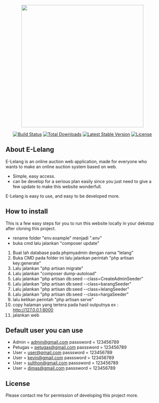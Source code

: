 <p align="center"><img src="https://res.cloudinary.com/dtfbvvkyp/image/upload/v1566331377/laravel-logolockup-cmyk-red.svg" width="400"></p>

<p align="center">
<a href="https://travis-ci.org/laravel/framework"><img src="https://travis-ci.org/laravel/framework.svg" alt="Build Status"></a>
<a href="https://packagist.org/packages/laravel/framework"><img src="https://poser.pugx.org/laravel/framework/d/total.svg" alt="Total Downloads"></a>
<a href="https://packagist.org/packages/laravel/framework"><img src="https://poser.pugx.org/laravel/framework/v/stable.svg" alt="Latest Stable Version"></a>
<a href="https://packagist.org/packages/laravel/framework"><img src="https://poser.pugx.org/laravel/framework/license.svg" alt="License"></a>
</p>

## About E-Lelang

E-Lelang is an online auction web application, made for everyone who wants to make an online auction system based on web.

- Simple, easy access.
- can be develop for a serious plan easily since you just need to give a few update to make this website wonderfull.

E-Lelang is easy to use, and easy to be developed more.

## How to install

This is a few easy steps for you to run this website locally in your dekstop after cloning this project.

- rename folder "env.example" menjadi ".env"
- buka cmd lalu jalankan "composer update"

1. Buat lah database pada phpmyadmin dengan nama "lelang"
2. Buka CMD pada folder ini lalu jalankan perintah "php artisan key:generate"
3. Lalu jalankan "php artisan migrate"
4. Lalu jalankan "composer dump-autoload"
5. Lalu jalankan "php artisan db:seed --class=CreateAdminSeeder"
6. Lalu jalankan "php artisan db:seed --class=barangSeeder"
7. Lalu jalankan "php artisan db:seed --class=lelangSeeder"
8. Lalu jalankan "php artisan db:seed --class=hargaSeeder"
9. lalu ketikan perintah "php artisan serve"
10. copy halaman yang tertera pada hasil outputnya ex : http://127.0.0.1:8000
11. jalankan web


## Default user you can use

- Admin   = admin@gmail.com 	passsword = 123456789
- Petugas = petugas@gmail.com 	passsword = 123456789
- User    = user@gmail.com 		passsword = 123456789
- User    = kevin@gmail.com     passsword = 123456789
- User    = sulthon@gmail.com 	passsword = 123456789
- User    = dimas@gmail.com 	passsword = 123456789

## License

Please contact me for permission of developing this project more.

